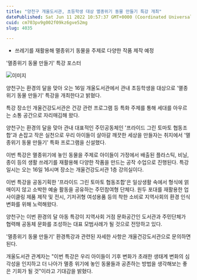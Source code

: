```yaml
---
title: "양천구 개울도서관, 초등학생 대상 멸종위기 동물 만들기 특강 개최"
datePublished: Sat Jun 11 2022 10:57:37 GMT+0000 (Coordinated Universal Time)
cuid: cm703pv9g002f09kz6gve52mg
slug: 4035

---
```



- 쓰레기를 재활용해 멸종위기 동물을 주제로 다양한 작품 제작 예정

'멸종위기 동물 만들기' 특강 포스터

![이미지](https://cdn.hashnode.com/res/hashnode/image/upload/v1739255330399/16ba93c9-58c9-4a3a-b9d6-8940e7006cf1.jpeg)

양천구는 환경의 달을 맞아 오는 16일 개울도서관에서 관내 초등학생을 대상으로 '멸종위기 동물 만들기' 특강을 개최한다고 밝혔다.

특강 장소인 개울건강도서관은 건강 관련 프로그램 등 특화 주제를 통해 세대를 아우르는 소통 공간으로 자리매김해 왔다.

양천구는 환경의 달을 맞아 관내 대표적인 주민공동체인 '프라이드 그린 토마토 협동조합'과 손잡고 작은 실천으로 우리 아이들이 살아갈 깨끗한 세상을 만들자는 취지에서 '멸종위기 동물 만들기' 특화 프로그램을 신설했다.

이번 특강은 멸종위기에 놓인 동물을 주제로 아이들이 가정에서 배출된 플라스틱, 비닐, 종이 등의 생활 쓰레기를 재활용해 다양한 작품을 만드는 공작 수업으로 진행된다. 특강 일시는 오는 16일 16시며 장소는 개울건강도서관 1층 강의실이다.

이번 특강을 공동기획한 '프라이드 그린 토마토 협동조합'은 일상생활 속에서 형식에 얽매이지 않고 소박한 예술 활동을 공유하는 주민참여형 단체다. 원두 포대를 재활용한 업사이클링 제품 제작 및 전시, 기저귀형 여성용품 등의 착한 소비로 지역사회의 환경 인식 변화를 위해 노력해왔다.

양천구는 이번 환경의 달 아동 특강이 지역사회 거점 문화공간인 도서관과 주민단체가 협력해 공동체 문화를 조성하는 대표 모범사례가 될 것으로 전망하고 있다.

'멸종위기 동물 만들기' 환경특강과 관련된 자세한 사항은 개울건강도서관으로 문의하면 된다.

개울도서관 관계자는 "이번 특강은 우리 아이들이 기후 변화가 초래한 생태계 변화의 심각성을 인지하고 더 나아가 멸종 위기에 놓인 동물들과 공존하는 방법을 생각해보는 좋은 기회가 될 것"이라고 기대감을 밝혔다.